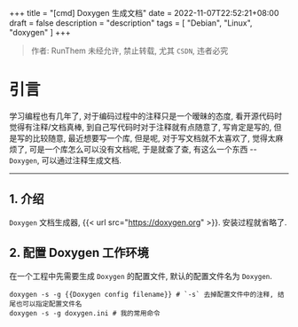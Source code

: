 +++
title = "[cmd] Doxygen 生成文档"
date = 2022-11-07T22:52:21+08:00
draft = false
description = "description"
tags = [
	"Debian",
	"Linux",
	"doxygen"
]
+++

> 作者: RunThem
> 未经允许, 禁止转载, 尤其 `CSDN`, 违者必究

# 引言

学习编程也有几年了, 对于编码过程中的注释只是一个暧昧的态度, 看开源代码时觉得有注释/文档真棒, 到自己写代码时对于注释就有点随意了, 写肯定是写的, 但是写的比较随意, 最近想要写一个库, 但是呢, 对于写文档就不太喜欢了, 觉得太麻烦了, 可是一个库怎么可以没有文档呢, 于是就查了查, 有这么一个东西 -- `Doxygen`, 可以通过注释生成文档.

---

## 1. 介绍

`Doxygen` 文档生成器, {{< url src="https://doxygen.org" >}}. 安装过程就省略了.

## 2. 配置 Doxygen 工作环境

在一个工程中先需要生成 `Doxygen` 的配置文件, 默认的配置文件名为 `Doxygen`.
```shell
doxygen -s -g {{Doxygen config filename}} # `-s` 去掉配置文件中的注释, 结尾也可以指定配置文件名
doxygen -s -g doxygen.ini # 我的常用命令
```
